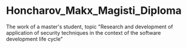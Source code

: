# Honcharov_Makx_Magisti_Diploma
The work of a master's student, topic "Research and development of application of security techniques in the context of the software development life cycle"
